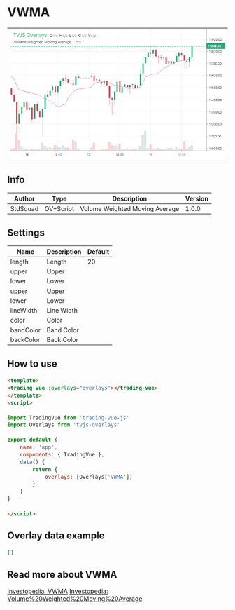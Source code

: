
# VWMA

<table><tr><td>
  <img width="800" heigth="480" src="screen.png" alt="screen">
</td></tr></table>

## Info

| Author | Type | Description | Version |
| ------ | ---- | ----------- | ------- |
| StdSquad | OV+Script | Volume Weighted Moving Average | 1.0.0 |


## Settings

| Name | Description | Default |
| ---- | ----------- | ------- |
| length | Length | 20 |
| upper | Upper |  |
| lower | Lower |  |
| upper | Upper |  |
| lower | Lower |  |
| lineWidth | Line Width |  |
| color | Color |  |
| bandColor | Band Color |  |
| backColor | Back Color |  |

## How to use

```html
<template>
<trading-vue :overlays="overlays"></trading-vue>
</template>
<script>

import TradingVue from 'trading-vue-js'
import Overlays from 'tvjs-overlays'

export default {
    name: 'app',
    components: { TradingVue },
    data() {
        return {
            overlays: [Overlays['VWMA']]
        }
    }
}

</script>

```

## Overlay data example

```json
[]
```

## Read more about VWMA

[Investopedia: VWMA](https://www.investopedia.com/search?q=VWMA)
[Investopedia: Volume%20Weighted%20Moving%20Average](https://www.investopedia.com/search?q=Volume%20Weighted%20Moving%20Average)


